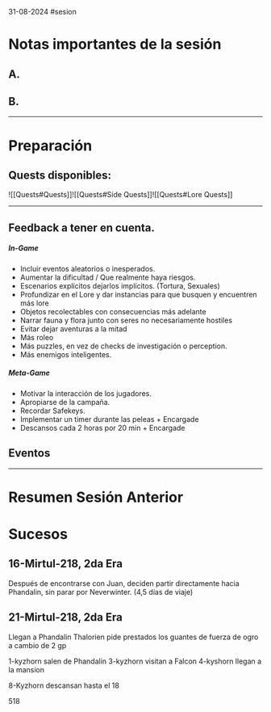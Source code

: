 31-08-2024
#sesion 
# Notas importantes de la sesión
## A. 
## B. 
***
# Preparación
## Quests disponibles:
![[Quests#Quests]]![[Quests#Side Quests]]![[Quests#Lore Quests]]
***
## Feedback a tener en cuenta.
##### In-Game
- Incluir eventos aleatorios o inesperados.
- Aumentar la dificultad / Que realmente haya riesgos.
- Escenarios explícitos dejarlos implícitos. (Tortura, Sexuales)
- Profundizar en el Lore y dar instancias para que busquen y encuentren más lore
- Objetos recolectables con consecuencias más adelante
- Narrar fauna y flora junto con seres no necesariamente hostiles
- Evitar dejar aventuras a la mitad
- Más roleo
- Más puzzles, en vez de checks de investigación o perception.
- Más enemigos inteligentes.
##### Meta-Game
- Motivar la interacción de los jugadores.
- Apropiarse de la campaña.
- Recordar Safekeys.
- Implementar un timer durante las peleas + Encargade
- Descansos cada 2 horas por 20 min + Encargade
## Eventos
***
# Resumen Sesión Anterior
# Sucesos
## 16-Mirtul-218, 2da Era
Después de encontrarse con Juan, deciden partir directamente hacia Phandalin, sin parar por Neverwinter. (4,5 días de viaje)
## 21-Mirtul-218, 2da Era
Llegan a Phandalin
Thalorien pide prestados los guantes de fuerza de ogro a cambio de 2 gp

1-kyzhorn salen de Phandalin
3-kyzhorn
visitan a Falcon
4-kyshorn
llegan a la mansion

8-Kyzhorn
descansan hasta el 18

518